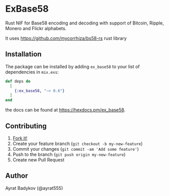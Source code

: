# ExBase58

Rust NIF for Base58 encoding and decoding with support of Bitcoin, Ripple, Monero and Flickr alphabets.

It uses https://github.com/mycorrhiza/bs58-rs rust library

## Installation

The package can be installed by adding `ex_base58` to your list of dependencies in `mix.exs`:

```elixir
def deps do
  [
    {:ex_base58, "~> 0.6"}
  ]
end
```

the docs can be found at <https://hexdocs.pm/ex_base58>.

## Contributing

1. [Fork it!](https://github.com/ayrat555/ex_base58)
2. Create your feature branch (`git checkout -b my-new-feature`)
3. Commit your changes (`git commit -am 'Add some feature'`)
4. Push to the branch (`git push origin my-new-feature`)
5. Create new Pull Request

## Author

Ayrat Badykov (@ayrat555)
